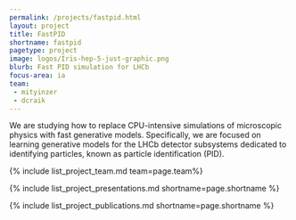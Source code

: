 ```yaml
---
permalink: /projects/fastpid.html
layout: project
title: FastPID
shortname: fastpid
pagetype: project
image: logos/Iris-hep-5-just-graphic.png
blurb: Fast PID simulation for LHCb
focus-area: ia
team:
 - mityinzer
 - dcraik
---
```


We are studying how to replace CPU-intensive simulations of microscopic physics with fast generative models.
Specifically, we are focused on learning generative models for the LHCb detector subsystems dedicated to identifying particles, known as particle identification (PID). 

{% include list_project_team.md team=page.team%}

{% include list_project_presentations.md shortname=page.shortname %}

{% include list_project_publications.md shortname=page.shortname %}
